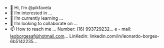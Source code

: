 - 👋 Hi, I’m @pikfavela
- 👀 I’m interested in ...
- 🌱 I’m currently learning ...
- 💞️ I’m looking to collaborate on ...
- 📫 How to reach me ...
Number: (16) 993729232...
e - mail: leoborgesaf@hotmail.com...
LinKedin: linkedin.com/in/leonardo-borges-6b5142235...
<!---
pikfavela/pikfavela is a ✨ special ✨ repository because its `README.md` (this file) appears on your GitHub profile.
You can click the Preview link to take a look at your changes.
--->
